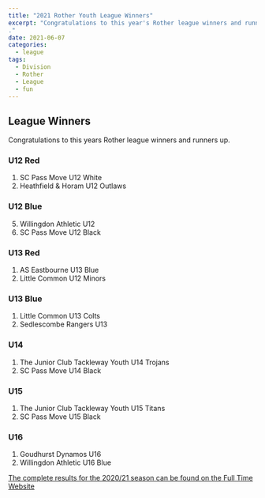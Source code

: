 ```yaml
---
title: "2021 Rother Youth League Winners"
excerpt: "Congratulations to this year's Rother league winners and runners-up.
."
date: 2021-06-07
categories:
  - league
tags: 
  - Division
  - Rother
  - League
  - fun
---
```


## League Winners
Congratulations to this years Rother league winners and runners up.

### U12 Red
1.	SC Pass Move U12 White
2.	Heathfield & Horam U12 Outlaws

### U12 Blue
5.	Willingdon Athletic U12
6.  SC Pass Move U12 Black

### U13 Red
1.	AS Eastbourne U13 Blue
2.	Little Common U12 Minors

### U13 Blue
1.	Little Common U13 Colts
2.	Sedlescombe Rangers U13

### U14
1.	The Junior Club Tackleway Youth U14 Trojans
2.	SC Pass Move U14 Black

### U15
1.	The Junior Club Tackleway Youth U15 Titans
2.	SC Pass Move U15 Black

### U16
1.	Goudhurst Dynamos U16	
2.	Willingdon Athletic U16 Blue

[The complete results for the 2020/21 season can be found on the Full Time Website](https://fulltime-league.thefa.com/table.html?league=681144&selectedSeason=613776836 "Full Time")


